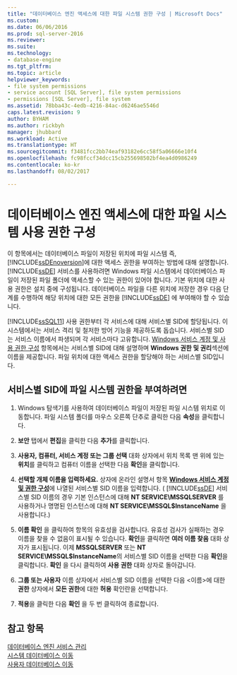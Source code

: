 ```yaml
---
title: "데이터베이스 엔진 액세스에 대한 파일 시스템 권한 구성 | Microsoft Docs"
ms.custom: 
ms.date: 06/06/2016
ms.prod: sql-server-2016
ms.reviewer: 
ms.suite: 
ms.technology:
- database-engine
ms.tgt_pltfrm: 
ms.topic: article
helpviewer_keywords:
- file system permissions
- service account [SQL Server], file system permissions
- permissions [SQL Server], file system
ms.assetid: 78bba43c-4edb-4216-84ac-d6246ae5546d
caps.latest.revision: 9
author: BYHAM
ms.author: rickbyh
manager: jhubbard
ms.workload: Active
ms.translationtype: HT
ms.sourcegitcommit: f3481fcc2bb74eaf93182e6cc58f5a06666e10f4
ms.openlocfilehash: fc98fccf34dcc15cb255698502bf4ea4d0986249
ms.contentlocale: ko-kr
ms.lasthandoff: 08/02/2017

---
```

# <a name="configure-file-system-permissions-for-database-engine-access"></a>데이터베이스 엔진 액세스에 대한 파일 시스템 사용 권한 구성
  이 항목에서는 데이터베이스 파일이 저장된 위치에 파일 시스템 즉, [!INCLUDE[ssDEnoversion](../../includes/ssdenoversion-md.md)]에 대한 액세스 권한을 부여하는 방법에 대해 설명합니다. [!INCLUDE[ssDE](../../includes/ssde-md.md)] 서비스를 사용하려면 Windows 파일 시스템에서 데이터베이스 파일이 저장된 파일 폴더에 액세스할 수 있는 권한이 있어야 합니다. 기본 위치에 대한 사용 권한은 설치 중에 구성됩니다. 데이터베이스 파일을 다른 위치에 저장한 경우 다음 단계를 수행하여 해당 위치에 대한 모든 권한을 [!INCLUDE[ssDE](../../includes/ssde-md.md)] 에 부여해야 할 수 있습니다.  
  
 [!INCLUDE[ssSQL11](../../includes/sssql11-md.md)] 사용 권한부터 각 서비스에 대해 서비스별 SID에 할당됩니다. 이 시스템에서는 서비스 격리 및 철저한 방어 기능을 제공하도록 돕습니다. 서비스별 SID는 서비스 이름에서 파생되며 각 서비스마다 고유합니다. [Windows 서비스 계정 및 사용 권한 구성](../../database-engine/configure-windows/configure-windows-service-accounts-and-permissions.md) 항목에서는 서비스별 SID에 대해 설명하며 **Windows 권한 및 권리**섹션에 이름을 제공합니다. 파일 위치에 대한 액세스 권한을 할당해야 하는 서비스별 SID입니다.  
  
## <a name="to-grant-file-system-permission-to-the-per-service-sid"></a>서비스별 SID에 파일 시스템 권한을 부여하려면  
  
1.  Windows 탐색기를 사용하여 데이터베이스 파일이 저장된 파일 시스템 위치로 이동합니다. 파일 시스템 폴더를 마우스 오른쪽 단추로 클릭한 다음 **속성**을 클릭합니다.  
  
2.  **보안** 탭에서 **편집**을 클릭한 다음 **추가**를 클릭합니다.  
  
3.  **사용자, 컴퓨터, 서비스 계정 또는 그룹 선택** 대화 상자에서 위치 목록 맨 위에 있는 **위치**를 클릭하고 컴퓨터 이름을 선택한 다음 **확인**을 클릭합니다.  
  
4.  **선택할 개체 이름을 입력하세요.** 상자에 온라인 설명서 항목 [**Windows 서비스 계정 및 권한 구성**](../../database-engine/configure-windows/configure-windows-service-accounts-and-permissions.md)에 나열된 서비스별 SID 이름을 입력합니다. ( [!INCLUDE[ssDE](../../includes/ssde-md.md)] 서비스별 SID 이름의 경우 기본 인스턴스에 대해 **NT SERVICE\MSSQLSERVER** 를 사용하거나 명명된 인스턴스에 대해 **NT SERVICE\MSSQL$InstanceName** 을 사용합니다.)  
  
5.  **이름 확인** 을 클릭하여 항목의 유효성을 검사합니다. 유효성 검사가 실패하는 경우 이름을 찾을 수 없음이 표시될 수 있습니다. **확인**을 클릭하면 **여러 이름 찾음** 대화 상자가 표시됩니다. 이제 **MSSQLSERVER** 또는 **NT SERVICE\MSSQL$InstanceName**의 서비스별 SID 이름을 선택한 다음 **확인**을 클릭합니다.  **확인** 을 다시 클릭하여 **사용 권한** 대화 상자로 돌아갑니다.   
6.  **그룹 또는 사용자** 이름 상자에서 서비스별 SID 이름을 선택한 다음 \<이름>에 대한 **권한** 상자에서 **모든 권한**에 대한 **허용** 확인란을 선택합니다.  
  
7. **적용**을 클릭한 다음 **확인** 을 두 번 클릭하여 종료합니다.  
  
## <a name="see-also"></a>참고 항목  
 [데이터베이스 엔진 서비스 관리](../../database-engine/configure-windows/manage-the-database-engine-services.md)   
 [시스템 데이터베이스 이동](../../relational-databases/databases/move-system-databases.md)   
 [사용자 데이터베이스 이동](../../relational-databases/databases/move-user-databases.md)  
  
  

